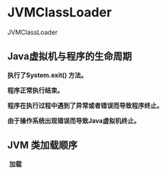 # JVMClassLoader
JVMClassLoader

## Java虚拟机与程序的生命周期
  **执行了System.exit() 方法。**

  **程序正常执行结束。**

  **程序在执行过程中遇到了异常或者错误而导致程序终止。**

  **由于操作系统出现错误而导致Java虚拟机终止。**

## JVM 类加载顺序
  **加载**
